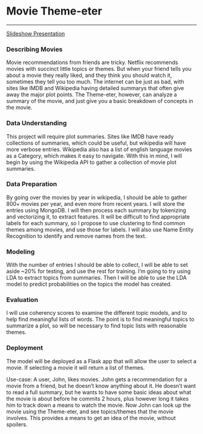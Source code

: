 # Movie Theme-eter
___

[Slideshow Presentation](https://docs.google.com/presentation/d/1SxxbIY_EfOazvlG2udkTRrl2g0yzZU-iIujQRU-aSdw/edit?usp=sharing)

### Describing Movies
Movie recommendations from friends are tricky. Netflix recommends movies with succinct little topics or themes. But when your friend tells you about a movie they really liked, and they think you should watch it, sometimes they tell you too much. The internet can be just as bad, with sites like IMDB and Wikipedia having detailed summarys that often give away the major plot points. The Theme-eter, however, can analyze a summary of the movie, and just give you a basic breakdown of concepts in the movie.   

### Data Understanding
This project will require plot summaries. Sites like IMDB have ready collections of summaries, which could be useful, but wikipedia will have more verbose entries. Wikipedia also has a list of english language movies as a Category, which makes it easy to navigate. With this in mind, I will begin by using the Wikipedia API to gather a collection of movie plot summaries.

### Data Preparation
By going over the movies by year in wikipedia, I should be able to gather 800+ movies per year, and even more from recent years. I will store the entries using MongoDB. I will then process each summary by tokenizing and vectorizing it, to extract features. It will be difficult to find appropriate labels for each summary, so I propose to use clustering to find common themes among movies, and use those for labels. I will also use Name Entity Recognition to identify and remove names from the text. 

### Modeling
With the number of entries I should be able to collect, I will be able to set aside ~20% for testing, and use the rest for training. I’m going to try using LDA to extract topics from summaries. Then I will be able to use the LDA model to predict probabilities on the topics the model has created.

### Evaluation
I will use coherency scores to examine the different topic models, and to help find meaningful lists of words. The point is to find meaningful topics to summarize a plot, so will be necessary to find topic lists with reasonable themes.

### Deployment
The model will be deployed as a Flask app that will allow the user to select a movie. If selecting a movie it will return a list of themes.

Use-case:
A user, John, likes movies. John gets a recommendation for a movie from a friend, but he doesn’t know anything about it. He doesn’t want to read a full summary, but he wants to have some basic ideas about what the movie is about before he commits 2 hours, plus however long it takes him to track down a means to watch the movie. Now John can look up the movie using the Theme-eter, and see topics/themes that the movie involves. This provides a means to get an idea of the movie, without spoilers.   
